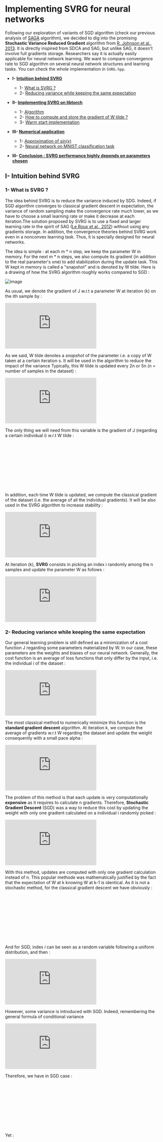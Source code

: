 # Implementing SVRG for neural networks
Following our exploration of variants of SGD algorithm (check our previous analysis of [SAGA](https://github.com/Djeeb/stage_DL/tree/master/projects_pytorch/SAGA_nnet) algorithm),
we decided to dig into the promising **Stochastic Variance Reduced Gradient** algorithm from [R. Johnson et al., 2013](https://papers.nips.cc/paper/4937-accelerating-stochastic-gradient-descent-using-predictive-variance-reduction.pdf).
It is directly inspired from SDCA and SAG, but unlike SAG, it doesn't involve full gradients storage. Researchers say it is actually easily applicable for neural network learning.
We want to compare convergence rate to SGD algorithm on several neural network structures and learning tasks. 
You can check the whole implementation in `SVRG.hpp`.

- **I- [ Intuition behind SVRG ](#intuition)**
	- 1- [What is SVRG ?](#abstract)
	- 2- [Reducing variance while keeping the same expectation](#variance)

- **II- [ Implementing SVRG on libtorch ](#implementing)**
	- 1- [Algorithm ](#algorithm)
	- 2- [How to compute and store the gradient of W tilde ?](#gradient)
	- 3- [Warm start implementation](#warm)
	
- **III- [ Numerical application ](#numerical)**
	- 1- [Approximation of sin(x) ](#sin)
	- 2- [Neural network on MNIST classification task](#MNIST)
	
- **III- [ Conclusion : SVRG performance highly depends on parameters chosen ](#conclusion)**

<a name="intuition"></a>
## I- Intuition behind SVRG

<a name="abstract"></a>
### 1- What is SVRG ?

The idea behind SVRG is to reduce the variance induced by SDG. Indeed, if SGD algorithm converges to classical gradient descent in expectation, 
the variance of random sampling make the convergence rate much lower, as we have to choose a small learning rate or make it decrease at each iteration.The solution proposed by SVRG is to use a fixed and larger learning rate in the spirit of SAG ([Le Roux et al., 2012](https://arxiv.org/pdf/1202.6258.pdf)) without using any gradients storage.
In addition, the convergence theories behind SVRG work even in a nonconvex learning task. Thus, it is specially designed for neural networks.

The idea is simple : at each m * n step, we keep the parameter W in memory. For the next m * n steps, we also compute its gradient (in addition to the real parameter's one) to add stabilization during the update task. 
This W kept in memory is called a "snapshot" and is denoted by W tilde. Here is a drawing of how the SVRG algorithm roughly works compared to SGD : 

![image](../data/SVRG_SGD_update_drawing.jpg)

As usual, we denote the gradient of J w.r.t a parameter W at iteration (k) on the ith sample by : 

![equation](https://latex.codecogs.com/png.latex?%5Cdpi%7B150%7D%20dW_%7Bi%7D%5E%7B%28k%29%7D%3A%3D%20%5Cleft%20%28%20%5Cfrac%7B%5Cpartial%20J%7D%7B%5Cpartial%20W%7D%20%5Cright%20%29_%7Bi%7D%5E%7B%28k%29%7D)

As we said, W tilde denotes a *snapshot* of the parameter i.e. a copy of W taken at a certain iteration s.  It will be used in the algorithm to reduce the impact
of the variance  Typically, this W tilde is updated every 2n or 5n (n = number of samples in the dataset) :

![equation](https://latex.codecogs.com/png.latex?%5Cdpi%7B150%7D%20%5Cwidetilde%7BW%7D%20%3A%3D%20W%5E%7B%5Cleft%20%28%20s%20%5Cright%20%29%7D)

The only thing we will need from this variable is the gradient of J (regarding a certain individual i) w.r.t W tilde  : 

![equation](https://latex.codecogs.com/png.latex?%5Cdpi%7B150%7D%20d%5Cwidetilde%7BW%7D_%7Bi%7D%20%3A%3D%20dW%5E%7B%5Cleft%20%28%20s%20%5Cright%20%29%7D_%7Bi%7D)

In addition, each time W tilde is updated, we compute the classical gradient of the dataset (i.e. the average of all the individual gradients). It will be also used
in the SVRG algorithm to increase stability :

![equation](https://latex.codecogs.com/png.latex?%5Cdpi%7B150%7D%20%5Cwidetilde%7B%5Cmu%7D%3A%3D%5Cfrac%7B1%7D%7Bn%7D%5Csum_%7Bj%3D1%7D%5E%7Bn%7Dd%5Cwidetilde%7BW%7D_%7Bj%7D)

At iteration (k), **SVRG** consists in picking an index i randomly among the n samples and update the parameter W as follows : 

![equation](https://latex.codecogs.com/png.latex?%5Cdpi%7B150%7D%20W%5E%7B%28k%29%7D%3A%3DW%5E%7B%28k-1%29%7D%5C%3B%20-%5C%3B%20%5Calpha%5Cleft%20%28%20dW_%7Bi%7D%5E%7B%28k-1%29%7D-d%5Cwidetilde%7BW%7D_%7Bi%7D&plus;%20%5Cwidetilde%7B%5Cmu%7D%20%5Cright%20%29) 

<a name="variance"></a>
### 2- Reducing variance while keeping the same expectation

Our general learning problem is still defined as a minimization of a cost function J regarding some parameters materialized by W. In our case, these parameters are the
weights and biases of our neural network. Generally, the cost function is an average of loss functions that only differ by the input, i.e. the individual i of the 
dataset :

![equation](https://latex.codecogs.com/png.latex?%5Cdpi%7B150%7D%20%5Cmin%20J%28W%29%3A%3D%5Cfrac%7B1%7D%7Bn%7D%5Csum_%7Bj%3D1%7D%5E%7Bn%7Df_%7Bj%7D%28W%29)

The most classical method to numerically minimize this function is the **standard gradient descent** algorithm. At iteration k, we compute the average of gradients 
w.r.t W regarding the dataset and update the weight consequently with a small pace alpha :

![equation](https://latex.codecogs.com/png.latex?%5Cdpi%7B150%7D%20W%5E%7B%28k%29%7D%3A%3DW%5E%7B%28k-1%29%7D%20-%20%5Calpha%20%5C%3A%20%5Cfrac%7B1%7D%7Bn%7D%5Csum_%7Bj%3D1%7D%5E%7Bn%7DdW%5E%7B%28k-1%29%7D_%7Bj%7D)

The problem of this method is that each update is very computationally **expensive** as it requires to calculate n gradients. Therefore, **Stochastic Gradient 
Descent** (SGD) was a way to reduce this cost by updating the weight with only one gradient calculated on a individual i randomly picked :

![equation](https://latex.codecogs.com/png.latex?%5Cdpi%7B150%7D%20W%5E%7B%28k%29%7D%3A%3DW%5E%7B%28k-1%29%7D%20-%20%5Calpha%20%5C%3A%20dW%5E%7B%28k-1%29%7D_%7Bi%7D)

With this method, updates are computed with only one gradient calculation instead of n.
This popular methode was mathematically justified by the fact that the expectation of W at k knowing W at k-1 is identical. As it is not a stochastic method, for the classical
gradient descent we have obviously :

![equation](https://latex.codecogs.com/png.latex?%5Cdpi%7B150%7D%20%5Cmathbb%7BE%7D%5Cleft%20%5B%20W%5E%7B%28k%29%7D%20%7C%20W%5E%7B%28k-1%29%7D%20%5Cright%20%5D%20%3D%20W%5E%7B%28k%29%7D)

And for SGD, index *i* can be seen as a random variable following a uniform distribution, and then :

![equation](https://latex.codecogs.com/png.latex?%5Cdpi%7B150%7D%20%5Cmathbb%7BE%7D%5Cleft%20%5B%20W%5E%7B%28k%29%7D%20%7C%20W%5E%7B%28k-1%29%7D%20%5Cright%20%5D%20%3D%20W%5E%7B%28k-1%29%7D%20-%20%5Calpha%20%5Cfrac%7B1%7D%7Bn%7D%5Csum_%7Bj%3D1%7D%5E%7Bn%7DdW_%7Bj%7D%5E%7B%28k-1%29%7D%20%3D%20W%5E%7B%28k%29%7D)

However, some variance is introduced with SGD. Indeed, remembering the general formula of conditional variance

![equation](https://latex.codecogs.com/png.latex?%5Cdpi%7B150%7D%20%5Cmathrm%7BVar%7D%5Cleft%20%28%20X%20%7C%20Y%20%5Cright%20%29%3D%20%5Cmathbb%7BE%7D%5Cleft%20%5B%20%5Cleft%20%28%20X-%20%5Cmathbb%7BE%7D%20%5Cleft%20%5B%20X%7C%20Y%5Cright%20%5D%20%5Cright%20%29%5E2%20%7C%20Y%20%5Cright%20%5D)

Therefore, we have in SGD case : 

![equation](https://latex.codecogs.com/png.latex?%5Cdpi%7B150%7D%20%5Cmathrm%7BVar%7D%5Cleft%20%28%20W%5E%7B%28k%29%7D%20%5C%3B%20%7C%5C%3B%20W%5E%7B%28k-1%29%7D%20%5Cright%20%29%20%3D%20%5Cmathbb%7BE%7D%5Cleft%20%5B%20%5Cleft%20%28%20W%5E%7B%28k%29%7D%20%5Cright%20%29%5E2%20%5C%3B%20%7C%5C%3B%20W%5E%7B%28k-1%29%7D%20%5Cright%20%5D%20-%20%5Cleft%20%28%20%5Cmathbb%7BE%7D%5Cleft%20%5B%20%5Cleft%20W%5E%7B%28k%29%7D%20%5Cright%20%5C%3B%20%7C%5C%3B%20W%5E%7B%28k-1%29%7D%20%5Cright%20%5D%20%5Cright%20%29%5E2)

Yet :

![equation](https://latex.codecogs.com/png.latex?%5Cdpi%7B150%7D%20%5Cmathbb%7BE%7D%5Cleft%20%5B%20%5Cleft%20%28%20W%5E%7B%28k%29%7D%20%5Cright%20%29%5E2%20%5C%3B%20%7C%5C%3B%20W%5E%7B%28k-1%29%7D%20%5Cright%20%5D%20%3D%20%5Cleft%20%28%20W%5E%7B%28k-1%29%7D%20%5Cright%20%29%5E2%5C%3B%20-%20%5C%3B2%5Calpha%20W%5E%7B%28k-1%29%7D%5Cfrac%7B1%7D%7Bn%7D%5Csum_%7Bj%3D1%7D%5E%7Bn%7DdW_%7Bj%7D%5E%7B%28k-1%29%7D%5C%3B%20&plus;%20%5C%3B%20%5Calpha%5E2%5Cfrac%7B1%7D%7Bn%7D%5Csum_%7Bj%3D1%7D%5E%7Bn%7D%5Cleft%20%28%20dW_%7Bj%7D%5E%7B%28k-1%29%7D%20%5Cright%20%29%5E2)

![equation](https://latex.codecogs.com/png.latex?%5Cdpi%7B150%7D%20%5Cleft%20%28%20%5Cmathbb%7BE%7D%5Cleft%20%5B%20W%5E%7B%28k%29%7D%20%5C%3B%20%7C%5C%3B%20W%5E%7B%28k-1%29%7D%20%5Cright%20%5D%20%5Cright%20%29%5E2%20%3D%20%5Cleft%20%28%20W%5E%7B%28k-1%29%7D%20%5Cright%20%29%5E2%5C%3B%20-%20%5C%3B2%5Calpha%20W%5E%7B%28k-1%29%7D%5Cfrac%7B1%7D%7Bn%7D%5Csum_%7Bj%3D1%7D%5E%7Bn%7DdW_%7Bj%7D%5E%7B%28k-1%29%7D%5C%3B%20&plus;%20%5C%3B%20%5Calpha%5E2%5Cfrac%7B1%7D%7Bn%5E2%7D%5Cleft%20%28%20%5Csum_%7Bj%3D1%7D%5E%7Bn%7D%20dW_%7Bj%7D%5E%7B%28k-1%29%7D%20%5Cright%20%29%5E2)

And finally we obtain the variance of W for SGD case : 

![equation](https://latex.codecogs.com/png.latex?%5Cdpi%7B150%7D%20%5Cmathrm%7BVar%7D%5Cleft%20%28%20W%5E%7B%28k%29%7D%5C%3B%20%7C%20%5C%3B%20W%5E%7B%28k-1%29%7D%20%5Cright%20%29%3D%20%5Calpha%5E2%5Cleft%20%28%20%5Cfrac%7B1%7D%7Bn%7D%20%5Csum_%7Bj%3D1%7D%5E%7Bn%7D%20%5Cleft%20%28%20dW_%7Bj%7D%5E%7B%28k-1%29%7D%20%5Cright%20%29%5E2%20%5C%3B%20-%5C%3B%20%5Cfrac%7B1%7D%7Bn%5E2%7D%5Cleft%20%28%20%5Csum_%7Bj%3D1%7D%5E%7Bn%7DdW_%7Bj%7D%5E%7B%28k-1%29%7D%20%5Cright%20%29%5E2%20%5Cright%20%29)

<a name="implementing"></a>
## II- Implementing SVRG on libtorch

<a name="algorithm"></a>
### 1- Algorithm

SVRG algorithm requires to compute 2 parameters : the *snapshot* one, and the real one. The snapshot one, denoted by W tilde, must be updated each m*n iterations. 

________________________________________

![equation](https://latex.codecogs.com/png.latex?%5Cdpi%7B120%7D%20%5Cfn_cm%20initialize%5C%3B%20m%5C%3B%20and%5C%3B%20%5Calpha)

![equation](https://latex.codecogs.com/png.latex?%5Cdpi%7B120%7D%20%5Cfn_cm%20for%5C%3B%5C%3B%20s%3A%3D1%2C2%2C...%3A)

![equation](https://latex.codecogs.com/png.latex?%5Cdpi%7B120%7D%20%5Cfn_cm%20.%5C%3B%20%5C%3B%20%5C%3B%20%5C%3B%20%5C%3B%20%5C%3B%20%5C%3B%20%5Cwidetilde%7BW%7D%20%3D%20%5Cwidetilde%7BW%7D_%7Bs-1%7D)

![equation](https://latex.codecogs.com/png.latex?%5Cdpi%7B120%7D%20%5Cfn_cm%20.%5C%3B%20%5C%3B%20%5C%3B%20%5C%3B%20%5C%3B%20%5C%3B%20%5C%3B%20%5Cwidetilde%7B%5Cmu%7D%3A%3D%5Cfrac%7B1%7D%7Bn%7D%5Csum_%7Bi%3D1%7D%5E%7Bn%7Dd%5Cwidetilde%7BW%7D_%7Bi%7D)

![equation](https://latex.codecogs.com/png.latex?%5Cdpi%7B120%7D%20%5Cfn_cm%20.%5C%3B%20%5C%3B%20%5C%3B%20%5C%3B%20%5C%3B%20%5C%3B%20%5C%3B%20W%5E%7B%280%29%7D%3A%3D%5Cwidetilde%7BW%7D)

![equation](https://latex.codecogs.com/png.latex?%5Cdpi%7B120%7D%20%5Cfn_cm%20.%5C%3B%20%5C%3B%20%5C%3B%20%5C%3B%20%5C%3B%20%5C%3B%20%5C%3B%20for%20%5C%3B%20%5C%3B%20k%3A%3D1%2C2%2C...%2Cm%3A)

![equation](https://latex.codecogs.com/png.latex?%5Cdpi%7B120%7D%20%5Cfn_cm%20.%5C%3B%20%5C%3B%20%5C%3B%20%5C%3B%20%5C%3B%20%5C%3B%20%5C%3B%5C%3B%20%5C%3B%20%5C%3B%20%5C%3B%20%5C%3B%20%5C%3B%20%5C%3B%20pick%5C%3B%20i%5Cin%5Cleft%20%5C%7B%201%2C...%2Cn%20%5Cright%20%5C%7D%5C%3B%20at%5C%3B%20random)

![equation](https://latex.codecogs.com/png.latex?%5Cdpi%7B120%7D%20%5Cfn_cm%20.%5C%3B%20%5C%3B%20%5C%3B%20%5C%3B%20%5C%3B%20%5C%3B%20%5C%3B%5C%3B%20%5C%3B%20%5C%3B%20%5C%3B%20%5C%3B%20%5C%3B%20%5C%3B%20W%5E%7B%28k%29%7D%3A%3DW%5E%7B%28k-1%29%7D-%5Calpha%5Cleft%20%28%20dW_%7Bi%7D%5E%7B%28k-1%29%7D-d%5Cwidetilde%7BW%7D_%7Bi%7D&plus;%20%5Cwidehat%7B%5Cmu%7D%20%5Cright%20%29)

![equation](https://latex.codecogs.com/png.latex?%5Cdpi%7B120%7D%20%5Cfn_cm%20.%5C%3B%20%5C%3B%20%5C%3B%20%5C%3B%20%5C%3B%20%5C%3B%20%5C%3B%20%5C%3B%20%5C%3B%20%5C%3B%20%5C%3B%20%5C%3B%20%5C%3B%20%5C%3B%20%5Cwidetilde%7BW%7D_%7Bs%7D%20%3D%20W%5E%7B%28m%29%7D)

________________________________________

<a name="gradient"></a>
### 2- How to compute and store the gradient of W tilde ?

What is complicated with SVRG is to store a snapshot of W every `m*n` iterations (we tried with `m=2` and `m=5` as suggested in the paper) in order to compute the gradient of an individual i at each iteration.
We also have to compute the average of gradients w.r.t W tilde whenever it changes. 

Imagine we have a neural network with 2 activation functions. We want to be able to compute both "real" parameters gradients and also "snapshots" gradients at each iteration. Here is a drawing of what we want to implement in c++ : 

![image](../data/SVRG_drawing.jpg)

Our strategy will consist in :

- 1. computing a forward / back propagation with snapshot parameters and store dWi, **without updating any weight**.
- 2. computing a forward / back propagation with real parameters and update them with SVRG method thanks to mu and dWi.
	

#### **Initialization**

We decided to materialize the snapshot activation functions by two additional `torch::nn::Linear` modules, which can be seen as "copies at time t" of real activation functions.
We use a custom method `set_snapshot` to reinitialize snapshot weights and mu respectively to the real parameters and 0 whenever we need :

```c++
//Snapshot activation functions initialization
z1_snapshot = register_module("z1_snapshot", torch::nn::Linear(n_input,n_hidden));
z2_snapshot = register_module("z2_snapshot", torch::nn::Linear(n_hidden,n_output));

//Initializating mu and snapshots
mu.resize(4);
this->set_snapshot();
```
Note that we get access to the parameter i through the syntax `.parameters()[i]`. W1 is is the first slot, b1 in the second, etc. W1_snapshot is in the fifth slot, b1_snapshot in the sixth, etc.
We also decided to store mu in a vector of tensors of size 4. 
Therefore here is the `set_snapshot` method that will be useful each time we end the 5 passes through the dataset :

```c++
void nnet::set_snapshot(){
	
//set snapshot to the most recent value of W
for(int i=0;i<4;i++){
	this->parameters()[i+4].set_data( this->parameters()[i].clone() );
}	
//reinitialize mu
mu[0] = torch::zeros({this->parameters()[0].size(0),this->parameters()[0].size(1)}).to(options_double);
mu[1] = torch::zeros({this->parameters()[1].size(0)}).to(options_double);
mu[2] = torch::zeros({this->parameters()[2].size(0),this->parameters()[2].size(1)}).to(options_double);
mu[3] = torch::zeros({this->parameters()[3].size(0)}).to(options_double);
	
}
```

#### **Compute the average of gradients**

In order to compute the average of gradients w.r.t the snapshot W tilde, we use a simple update method that will be triggered every m*n iterations, during 1 epoch :

```c++
void nnet::update_mu(){

for(int i=0;i<4;i++){
	mu[i] += this->parameters()[i+4].grad().clone() / double(training_size);
}

}
```

#### **Forward propagation**

We have to duplicate the forward propagation method in order to compute both gradients w.r.t real and snapshot parameters. 

Here is the 'real' forward :

```c++
torch::Tensor nnet::forward( torch::Tensor & X ){	
	X = z1->forward(X);
	X = torch::sigmoid(X);
	X = z2->forward(X);
	X = torch::softmax(X,1);
		
	return X;
}
```

Here is the 'snapshot' forward :

```c++
torch::Tensor nnet::forward_snapshot( torch::Tensor & X ){	
	X = z1_snapshot->forward(X);
	X = torch::sigmoid(X);
	X = z2_snapshot->forward(X);
	X = torch::softmax(X,1);
		
	return X;
}
```

#### **Update**

Update method for SVRG is quite simple as far as we gathered all the values before :

```c++
void nnet::update_SVRG(){
for(int i=0;i<4;i++){
	this->parameters()[i].set_data(this->parameters()[i].clone() - learning_rate * ( this->parameters()[i].grad().clone() - this->parameters()[i+4].grad().clone() + mu[i] ) );
}	
}
```


#### **Cost computing**

In order to avoid any cost computation when we calculate the loss function through the snapshot network, we added a boolean `is_cost` to any custom loss function. It is 
set as `true` by default. If it is set as `false`, it doesn't update the cost.

```c++
torch::Tensor nnet::mse_loss(const torch::Tensor & X, const torch::Tensor & Y,bool is_cost){
	torch::Tensor J = ((X-Y)*(X-Y)).sum() / double(batch_size);
	if(is_cost) cost += J.item<double>();
	return J;
}
```

<a name="warm"></a>
### 3- Warm start implementation

As stated in [R. Johnson et al., 2013](https://papers.nips.cc/paper/4937-accelerating-stochastic-gradient-descent-using-predictive-variance-reduction.pdf), computing a *warm-start* 
using SGD  helps SVRG to converge faster. It intitialize `mu` with a good parameter quite close to a local minimum :

> *"In order to apply SVRG to nonconvex problems such as neural networks, it is useful
> to start with an initial vector w˜0 that is close to a local minimum (which may be obtained with
> SGD), and then the method can be used to accelerate the local convergence rate of SGD (which may
> converge very slowly by itself)"*

We will try different approaches during the numerical application. Here is the SGD update algorithm :

```c++
void nnet::update_SGD(){
for(int i=0; i < 4; i++){
	this->parameters()[i].set_data(this->parameters()[i] - learning_rate * this->parameters()[i].grad());			
}
}
```


<a name="numerical"></a>
## III- Numerical application

<a name="sin"></a>
### 1- Approximation of sin(x)

Our first numerical application concern a simple function approximation, more specifically sin(x) :

![equation](https://latex.codecogs.com/png.latex?%5Cdpi%7B120%7D%20f_%7B1%7D%3A%5Cmathbb%7BR%7D%5Crightarrow%20%5Cmathbb%7BR%7D%2C%20%5C%3B%20%5C%3B%20x%20%5Cmapsto%20%5Csin%28x%29)

In order to judge how well the algorithm converge, 
we will compute the value of the loss function (MSE in this case). 
We will also use MSE loss value for the test set and plot the approximation to see if it fits with sin(x) curve.

Here are the information of the training and the test sets : 

![equation](https://latex.codecogs.com/png.latex?%5Cdpi%7B120%7D%20X_%7Btrain%7D%20%5Csim%20%5Cmathbb%7BU%7D%5Cleft%20%28%5B%200%2C2%5Cpi%20%5Cright%20%5D%29%20%5Cin%20%5Cmathbb%7BR%7D%5E%7B2000%7D)

![equation](https://latex.codecogs.com/png.latex?%5Cdpi%7B120%7D%20X_%7Btest%7D%20%5Csim%20%5Cmathbb%7BU%7D%5Cleft%20%28%5B%200%2C2%5Cpi%20%5Cright%20%5D%29%20%5Cin%20%5Cmathbb%7BR%7D%5E%7B200%7D)

#### **Neural network architecture used**
We use a one-hidden fully connected neural network : 

	- 1 node for the input layer 
	- 20 nodes on the hidden layer 
	- 1 node for the output layer
	- 1st activation function : relu
	- 2nd activation function : tanh() * 1.2 in order to fit with the highest and lowest values of sin(x)

#### **Results**

We tried two different approaches : one with 2 passes per W tilde updated, one with 5 passes per W tilde updated (i.e. `m=2` or `m=5`). As there is no proper theory of
what could be the best learning rate in SVRG research paper, we tried different learning rates and took the best ones.


Here are the loss value graphs :

<img src="../data/SVRG_SGD_convergence_rate.png" alt="alt text" width="100%" height="100%" title="SGD approximation (MSE = 3.23104e-05)">

*'sin_SVRG.dat'* has been set up with 2 passes, *'sin_SVRG_5.dat'* with 5 ones. Learning rate was 0.25 for SVRG and 0.1 for SGD. But we didn't perform
any learning rate decay for SGD. After 40 epochs, the loss values were quite close between the 2 SVRG algorithms, but there is a lot of unstability for both SVRG after a few epochs. 
SGD was better in this case. 
Two main reasons could explain why SVRG didn't perform well :

- We **roughly** selected different learning rates , but we didn't try all the possible learning rates between 0.20 and 0.25 for example.
- No **warm start** was performed. 

Here are the test set approximations :

*Approximation with SGD (MSE = 3.23104e-05) :*

<img src="../data/sin_test_SGD.png" alt="alt text" width="100%" height="100%" title="SGD approximation (MSE = 3.23104e-05)">

*Approximation with SVRG - 2 passes  (MSE = 0.00169617) :*

<img src="../data/sin_test_SVRG_2.png" alt="alt text" width="100%" height="100%" title="SVRG with 2 passes approximation (MSE = 0.00169617)">

*Approximation with SVRG - 5 passes  (MSE = 0.00272672) :*
<img src="../data/sin_test_SVRG_5.png" alt="alt text" width="100%" height="100%" title="SVRG with 5 passes approximation (MSE = 0.00169617)">

This confirms that our model based on SVRG wasn't sharp enough to compete with SGD. 

<a name="MNIST"></a>
### 2- Neural network on MNIST classification task

Now, we're back on MNIST and we will try to play with *hyperparameters* and *warm start* to set up the best SVRG algorithm possible.

#### **Warm start and learning rate decay**

For some reason, SVRG is more useful when the model is already trained and near a local minimum. To pre-train the model (also known as warm start),
we will use the same SGD set up as the one SVRG compete with. We tried many learning rates and learning rate decay algorithms. We finally chose the 
exponential one :

![equation](https://latex.codecogs.com/png.latex?%5Cdpi%7B150%7D%20%5Calpha_%7B0%7D%20%3D%20learning%5C%3B%20rate%5C%3B%20initialization)

![equation](https://latex.codecogs.com/png.latex?%5Cdpi%7B150%7D%20%5Clambda%20%3D%20decay%5C%3B%20parameter)

![equation](https://latex.codecogs.com/png.latex?%5Cdpi%7B150%7D%20t%20%3D%20epoch)

![equation](https://latex.codecogs.com/png.latex?%5Cdpi%7B150%7D%20%5Calpha_t%20%3A%3D%20%5Calpha_0%20%5C%3B%20e%5E%7B-%5Clambda%20t%7D)

This warm start will represent 10% of the number of epochs. 

#### **NN architecture**

In order to truly set the convergence rate of SVRG and SGD with the same parameters, we used the same neural network model for all. It is a 
1-hidden fully connected layer nn :

	- input layer : 784
	- hidden layer : 100 (activation : sigmoid)
	- output layer : 10 (activation : softmax)

It is the same architecture as the one used in the SVRG research paper. 

#### **Parameters and hyperparameters**

- For SGD :
	- #epoch : 500
	- learning rate start : 0.025
	- decay hyperparameter : 0.003
	
- For SVRG : 
	- #epoch : 10 just like SGD above, 490 as real SVRG
	- learning rate : between 0.16 and 0.20
	- number of passes : 5 (as recommended in the research paper)
	
#### **Results**

As the 50 first epochs are set in the same way, the graphs begin at epoch #50. Note that we needed to look at epoch #500 to see a real difference
between SVRG and SGD.
The reason why we chose a range between 0.16 and 0.20 for SVRG is that this is the range where the loss function begin to 
struggle to stay stable. As you can see below, as soon as the learning rate is out of ]0.16,0.19[, the losss function diverges :

![image](../data/SVRG_compare_MNIST.png)

While 0.17 and 0.18 converged well, 0.16, 0.19 and 0.20 diverged brutally after 50-200 epochs.
It shows how important hyperparameters are in these variance reduced algorithms. 
If we take the best SGD set up vs the best SVRG set up, here is what we get : 

![image](../data/SVRG_SGD_MNIST.png)

Accuracy on test sets :
- 0.9784 for SGD
- 0.9794 for SVRG

In this case, SVRG was slightly better than SGD. One can wonder if it would have been even better if the warm start was longer. 

<a name="conclusion"></a>
## III- Conclusion : SVRG performance highly depends on parameters chosen

The main difference between first and second experiment was the hyperparameter choice and the warm start. The last graph raises another question : what 
if SGD learning rate decay wasn't the best one after 100 epochs ? if we had time to choose a better one, maybe the results would have been different. 
SVRG is only a way not to waste so much time on choosing the best learning rate decay in order to avoid variance troubles with SGD. 
